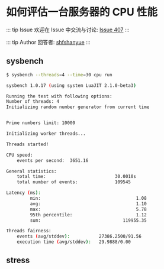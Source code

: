 # 如何评估一台服务器的 CPU 性能



::: tip Issue 
 欢迎在 Issue 中交流与讨论: [Issue 407](https://github.com/shfshanyue/Daily-Question/issues/407) 
:::

::: tip Author 
回答者: [shfshanyue](https://github.com/shfshanyue) 
:::

## sysbench

``` bash
$ sysbench --threads=4 --time=30 cpu run

sysbench 1.0.17 (using system LuaJIT 2.1.0-beta3)

Running the test with following options:
Number of threads: 4
Initializing random number generator from current time


Prime numbers limit: 10000

Initializing worker threads...

Threads started!

CPU speed:
    events per second:  3651.16

General statistics:
    total time:                          30.0010s
    total number of events:              109545

Latency (ms):
         min:                                    1.08
         avg:                                    1.10
         max:                                    5.78
         95th percentile:                        1.12
         sum:                               119955.35

Threads fairness:
    events (avg/stddev):           27386.2500/91.56
    execution time (avg/stddev):   29.9888/0.00
```

## stress